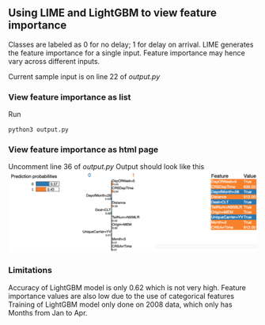 ## Using LIME and LightGBM to view feature importance

Classes are labeled as 0 for no delay; 1 for delay on arrival.
LIME generates the feature importance for a single input.
Feature importance may hence vary across different inputs.

Current sample input is on line 22 of *output.py*

### View feature importance as list
Run 
```
python3 output.py
```

### View feature importance as html page
Uncomment line 36 of *output.py*
Output should look like this ![](sample_plot.png)

### Limitations
Accuracy of LightGBM model is only 0.62 which is not very high.
Feature importance values are also low due to the use of categorical features
Training of LightGBM model only done on 2008 data, which only has Months from Jan to Apr.